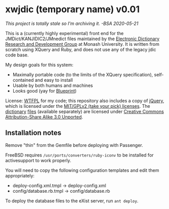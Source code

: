 # xwjdic (temporary name) v0.01 #

_This project is totally stale so I'm archiving it. -BSA 2020-05-21_

This is a (currently highly experimental) front end for the JMDict/KANJIDIC2/JMnedict files maintained by the [Electronic Dictionary Research and Development Group][1] at Monash University.  It is written from scratch using XQuery and Ruby, and does not use any of the legacy jdic code base.

My design goals for this system:

* Maximally portable code (to the limits of the XQuery specification), self-contained and easy to install
* Usable by both humans and machines
* Looks good (yay for [Blueprint][2])

License: [WTFPL][3] for my code; this repository also includes a copy of [jQuery][4], which is licensed under the [MIT/GPLv2 (take your pick) licenses][5].  The [dictionary][6] [files][7] (available separately) are licensed under [Creative Commons Attribution-Share Alike 3.0 Unported][8].

## Installation notes ##

Remove "thin" from the Gemfile before deploying with Passenger.

FreeBSD requires `/usr/ports/converters/ruby-iconv` to be installed for activesupport
to work properly.

You will need to copy the following configuration templates and edit them appropriately:

* deploy-config.xml.tmpl &rarr; deploy-config.xml
* config/database.rb.tmpl &rarr; config/database.rb

To deploy the database files to the eXist server, run `ant deploy`.

[1]: http://www.edrdg.org/
[2]: http://www.blueprintcss.org/
[3]: http://sam.zoy.org/wtfpl/
[4]: http://jquery.com/
[5]: http://jquery.org/license
[6]: http://www.csse.monash.edu.au/~jwb/kanjidic2/index.html
[7]: http://www.csse.monash.edu.au/~jwb/edict_doc.html
[8]: http://creativecommons.org/licenses/by-sa/3.0/
